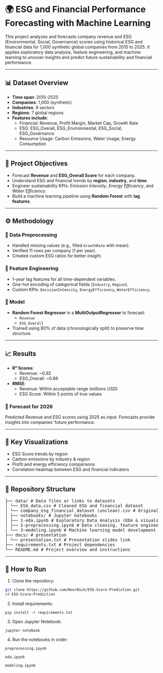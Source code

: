 # 🌍 ESG and Financial Performance Forecasting with Machine Learning

This project analyzes and forecasts company revenue and ESG (Environmental, Social, Governance) scores using historical ESG and financial data for 1,000 synthetic global companies from 2015 to 2025. It applies exploratory data analysis, feature engineering, and machine learning to uncover insights and predict future sustainability and financial performance.

---

## 📊 Dataset Overview

- **Time span**: 2015–2025  
- **Companies**: 1,000 (synthetic)  
- **Industries**: 9 sectors  
- **Regions**: 7 global regions  
- **Features include**:
  - Financial: Revenue, Profit Margin, Market Cap, Growth Rate
  - ESG: ESG_Overall, ESG_Environmental, ESG_Social, ESG_Governance
  - Resource Usage: Carbon Emissions, Water Usage, Energy Consumption

---

## 🧪 Project Objectives

- Forecast **Revenue** and **ESG_Overall Score** for each company.
- Understand ESG and financial trends by **region**, **industry**, and **time**.
- Engineer sustainability KPIs: *Emission Intensity*, *Energy Efficiency*, and *Water Efficiency*.
- Build a machine learning pipeline using **Random Forest** with **lag features**.

---

## ⚙️ Methodology

### 🔹 Data Preprocessing
- Handled missing values (e.g., filled `GrowthRate` with mean).
- Verified 11 rows per company (1 per year).
- Created custom ESG ratios for better insight.

### 🔹 Feature Engineering
- 1-year lag features for all time-dependent variables.
- One-hot encoding of categorical fields (`Industry`, `Region`).
- Custom KPIs: `EmissionIntensity`, `EnergyEfficiency`, `WaterEfficiency`.

### 🔹 Model
- **Random Forest Regressor** in a **MultiOutputRegressor** to forecast:
  - `Revenue`
  - `ESG_Overall`
- Trained using 80% of data (chronologically split) to preserve time structure.

---

## 📈 Results

- **R² Scores**:
  - Revenue: ~0.92
  - ESG_Overall: ~0.89
- **RMSE**:
  - Revenue: Within acceptable range (millions USD)
  - ESG Score: Within 5 points of true values

### 🔮 Forecast for 2026
Predicted Revenue and ESG scores using 2025 as input. Forecasts provide insights into companies’ future performance.

---

## 📌 Key Visualizations

- ESG Score trends by region
- Carbon emissions by industry & region
- Profit and energy efficiency comparisons
- Correlation heatmap between ESG and financial indicators

---

## 📂 Repository Structure
<pre>├── data/ # Data files or links to datasets 
│ └── ESG_data.csv # Cleaned ESG and financial dataset 
│ └── company_esg_financial_dataset (unclean).csv # Original ESG and financial dataset 
│ ├── notebooks/ # Jupyter notebooks
│ ├── 1-eda.ipynb # Exploratory Data Analysis (EDA & visuals) 
│ ├── 2-preprocessing.ipynb # Data cleaning, feature engineering 
│ └── 3-modeling.ipynb # Machine learning model development & forecasting 
├── docs/ # presentation 
│ └── presentation.txt # Presentation slides link
├── requirements.txt # Project dependencies 
└── README.md # Project overview and instructions </pre>


---

## 🚀 How to Run

1. Clone the repository:
```bash
git clone https://github.com/NoorNick/ESG-Score-Prediction.git
cd ESG-Score-Prediction
```
2. Install requirements:
```
pip install -r requirements.txt
```
3.  Open Jupyter Notebook:
```
jupyter notebook
```
4.   Run the notebooks in order:
```
preprocessing.ipynb
```
```
eda.ipynb
```
```
modeling.ipynb
```
